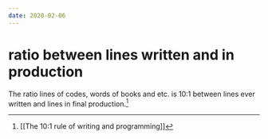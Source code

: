 ```yaml
---
date: 2020-02-06
---
```

# ratio between lines written and in production

The ratio lines of codes, words of books and etc. is 10:1 between lines ever written and lines in final production.[^1]

[^1]: [[The 10:1 rule of writing and programming]]
